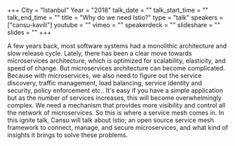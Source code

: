 +++
City = "Istanbul"
Year = "2018"
talk_date = ""
talk_start_time = ""
talk_end_time = ""
title = "Why do we need Istio?"
type = "talk"
speakers = ["cansu-kavili"]
youtube = ""
vimeo = ""
speakerdeck = ""
slideshare = ""
slides = ""
+++

A few years back, most software systems had a monolithic architecture and slow release cycle. Lately, there has been a clear move towards microservices architecture, which is optimized for scalability, elasticity, and speed of change. But microservices architecture can become complicated. Because with microservices, we also need to figure out the service discovery, traffic management, load balancing, service identity and security, policy enforcement etc.. It's easy if you have a simple application but as the number of services increases, this will become overwhelmingly complex. We need a mechanism that provides more visibility and control all the network of microservices. So this is where a service mesh comes in. In this ignite talk, Cansu will talk about Istio; an open source service mesh framework to connect, manage, and secure microservices, and what kind of insights it brings to solve these problems.